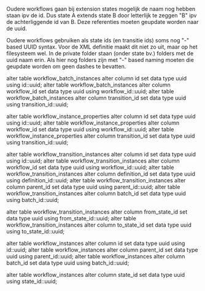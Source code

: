 Oudere workflows gaan bij extension states mogelijk de naam nog hebben staan ipv de id. Dus state A extends state B door letterlijk te zeggen "B" ipv de achterliggende id van B.
Deze referenties moeten geupdate worden naar de uuid.

Oudere workflows gebruiken als state ids (en transitie ids) soms nog "-" based UUID syntax. Voor de XML definitie maakt dit niet zo uit, maar op het filesysteem wel.
In de private folder staan (onder state bv.) folders met de uuid naam erin. Als hier nog folders zijn met "-" based naming moeten die geupdate worden om geen dashes te bevatten.

alter table workflow_batch_instances alter column id set data type uuid using id::uuid;
alter table workflow_batch_instances alter column workflow_id set data type uuid using workflow_id::uuid;
alter table workflow_batch_instances alter column transition_id set data type uuid using transition_id::uuid;

alter table workflow_instance_properties alter column id set data type uuid using id::uuid;
alter table workflow_instance_properties alter column workflow_id set data type uuid using workflow_id::uuid;
alter table workflow_instance_properties alter column transition_id set data type uuid using transition_id::uuid;

alter table workflow_transition_instances alter column id set data type uuid using id::uuid;
alter table workflow_transition_instances alter column workflow_id set data type uuid using workflow_id::uuid;
alter table workflow_transition_instances alter column definition_id set data type uuid using definition_id::uuid;
alter table workflow_transition_instances alter column parent_id set data type uuid using parent_id::uuid;
alter table workflow_transition_instances alter column batch_id set data type uuid using batch_id::uuid;

alter table workflow_transition_instances alter column from_state_id set data type uuid using from_state_id::uuid;
alter table workflow_transition_instances alter column to_state_id set data type uuid using to_state_id::uuid;


alter table workflow_instances alter column id set data type uuid using id::uuid;
alter table workflow_instances alter column parent_id set data type uuid using parent_id::uuid;
alter table workflow_instances alter column batch_id set data type uuid using batch_id::uuid;

alter table workflow_instances alter column state_id set data type uuid using state_id::uuid;
